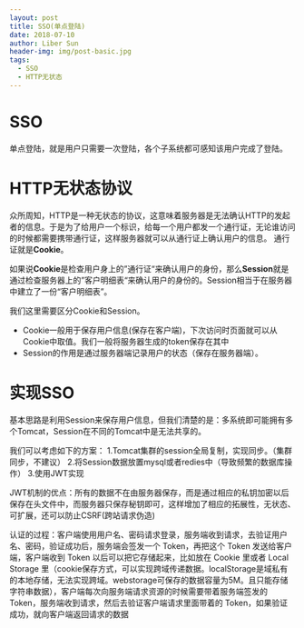 ```yaml
---
layout: post
title: SSO(单点登陆)
date: 2018-07-10
author: Liber Sun
header-img: img/post-basic.jpg
tags:
  - SSO
  - HTTP无状态
---
```


# SSO

单点登陆，就是用户只需要一次登陆，各个子系统都可感知该用户完成了登陆。

# HTTP无状态协议

众所周知，HTTP是一种无状态的协议，这意味着服务器是无法确认HTTP的发起者的信息。于是为了给用户一个标识，给每一个用户都发一个通行证，无论谁访问的时候都需要携带通行证，这样服务器就可以从通行证上确认用户的信息。
通行证就是**Cookie**。

如果说**Cookie**是检查用户身上的”通行证“来确认用户的身份，那么**Session**就是通过检查服务器上的”客户明细表“来确认用户的身份的。Session相当于在服务器中建立了一份“客户明细表”。

我们这里需要区分Cookie和Session。

- Cookie一般用于保存用户信息(保存在客户端)，下次访问时页面就可以从Cookie中取值。我们一般将服务器生成的token保存在其中
- Session的作用是通过服务器端记录用户的状态（保存在服务器端）。

# 实现SSO

基本思路是利用Session来保存用户信息，但我们清楚的是：多系统即可能拥有多个Tomcat，Session在不同的Tomcat中是无法共享的。

我们可以考虑如下的方案：
1.Tomcat集群的session全局复制，实现同步。（集群同步，不建议）
2.将Session数据放置mysql或者redies中（导致频繁的数据库操作）
3.使用JWT实现

JWT机制的优点：所有的数据不在由服务器保存，而是通过相应的私钥加密以后保存在头文件中，而服务器只保存秘钥即可，这样增加了相应的拓展性，无状态、可扩展，还可以防止CSRF(跨站请求伪造)

认证的过程：客户端使用用户名、密码请求登录，服务端收到请求，去验证用户名、密码，验证成功后，服务端会签发一个 Token，再把这个 Token 发送给客户端，客户端收到 Token 以后可以把它存储起来，比如放在 Cookie 里或者 Local Storage 里（cookie保存方式，可以实现跨域传递数据。localStorage是域私有的本地存储，无法实现跨域。webstorage可保存的数据容量为5M。且只能存储字符串数据），客户端每次向服务端请求资源的时候需要带着服务端签发的 Token，服务端收到请求，然后去验证客户端请求里面带着的 Token，如果验证成功，就向客户端返回请求的数据


